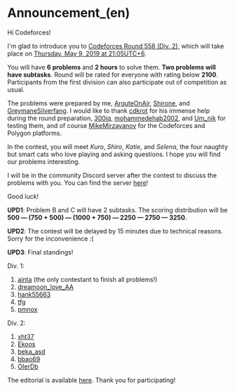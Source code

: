# Announcement_(en)

Hi Codeforces!

I'm glad to introduce you to [Codeforces Round 558 (Div. 2)](https://codeforces.com/contest/1163 "Codeforces Round 558 (Div. 2)"), which will take place on [Thursday, May 9, 2019 at 21:05UTC+6](https://codeforces.com/https://www.timeanddate.com/worldclock/fixedtime.html?day=9&month=5&year=2019&hour=18&min=5&sec=0&p1=166).

You will have **6 problems** and **2 hours** to solve them. **Two problems will have subtasks**. Round will be rated for everyone with rating below **2100**. Participants from the first division can also participate out of competition as usual.

The problems were prepared by me, [ArguteOnAir](https://codeforces.com/profile/ArguteOnAir "Expert ArguteOnAir"), [Shirone](https://codeforces.com/profile/Shirone "Specialist Shirone"), and [GreymaneSilverfang](https://codeforces.com/profile/GreymaneSilverfang "Candidate Master GreymaneSilverfang"). I would like to thank [cdkrot](https://codeforces.com/profile/cdkrot "Grandmaster cdkrot") for his immense help during the round preparation, [300iq](https://codeforces.com/profile/300iq "Legendary Grandmaster 300iq"), [mohammedehab2002](https://codeforces.com/profile/mohammedehab2002 "Master mohammedehab2002"), and [Um_nik](https://codeforces.com/profile/Um_nik "Legendary Grandmaster Um_nik") for testing them, and of course [MikeMirzayanov](https://codeforces.com/profile/MikeMirzayanov "Headquarters, MikeMirzayanov") for the Codeforces and Polygon platforms.

In the contest, you will meet *Kuro*, *Shiro*, *Katie*, and *Selena*, the four naughty but smart cats who love playing and asking questions. I hope you will find our problems interesting.

I will be in the community Discord server after the contest to discuss the problems with you. You can find the server [here](https://codeforces.com/https://discord.gg/auC58F)!

Good luck!

**UPD1**: Problem B and C will have 2 subtasks. The scoring distribution will be **500 — (750 + 500) — (1000 + 750) — 2250 — 2750 — 3250**.

**UPD2**: The contest will be delayed by 15 minutes due to technical reasons. Sorry for the inconvenience :(

**UPD3**: Final standings!

Div. 1:

 1. [ainta](https://codeforces.com/profile/ainta "Legendary Grandmaster ainta") (the only contestant to finish all problems!)
2. [dreamoon_love_AA](https://codeforces.com/profile/dreamoon_love_AA "International Grandmaster dreamoon_love_AA")
3. [hank55663](https://codeforces.com/profile/hank55663 "Grandmaster hank55663")
4. [tfg](https://codeforces.com/profile/tfg "Grandmaster tfg")
5. [pmnox](https://codeforces.com/profile/pmnox "Master pmnox")

Div. 2:

 1. [xht37](https://codeforces.com/profile/xht37 "Expert xht37")
2. [Ekoos](https://codeforces.com/profile/Ekoos "Specialist Ekoos")
3. [beka_asd](https://codeforces.com/profile/beka_asd "Expert beka_asd")
4. [bbao69](https://codeforces.com/profile/bbao69 "Candidate Master bbao69")
5. [OIerDb](https://codeforces.com/profile/OIerDb "Expert OIerDb")

The editorial is available [here](Tutorial_(en).md). Thank you for participating!

